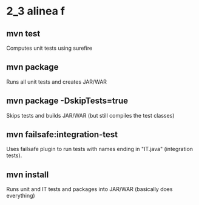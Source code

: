 # 2_3 alinea f

## mvn test

Computes unit tests using surefire

## mvn package

Runs all unit tests and creates JAR/WAR

## mvn package -DskipTests=true

Skips tests and builds JAR/WAR (but still compiles the test classes)

## mvn failsafe:integration-test

Uses failsafe plugin to run tests with names ending in "IT.java" (integration tests).

## mvn install

Runs unit and IT tests and packages into JAR/WAR (basically does everything)
